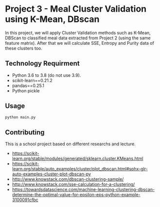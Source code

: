 # Project 3 - Meal Cluster Validation using K-Mean, DBscan

In this project, we will apply Cluster Validation methods such as K-Mean, DBScan to classified meal data extracted from Project 2 (using the same feature matrix).
After that we will calculate SSE, Entropy and Purity data of these clusters too.

## Technology Requirment

* Python 3.6 to 3.8 (do not use 3.9). 
* scikit-learn==0.21.2
* pandas==0.25.1
* Python pickle


## Usage

```python 
python main.py
```

## Contributing
This is a school project based on different researchs and lecture. 
* https://scikit-learn.org/stable/modules/generated/sklearn.cluster.KMeans.html
* https://scikit-learn.org/stable/auto_examples/cluster/plot_dbscan.html#sphx-glr-auto-examples-cluster-plot-dbscan-py
* http://www.knowstack.com/dbscan-clustering-sample/
* http://www.knowstack.com/sse-calculation-for-a-clustering/
* https://towardsdatascience.com/machine-learning-clustering-dbscan-determine-the-optimal-value-for-epsilon-eps-python-example-3100091cfbc
